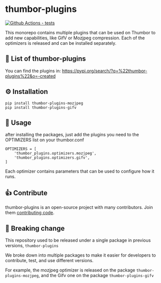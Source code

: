 # thumbor-plugins
[![Github Actions - tests](https://github.com/thumbor/thumbor-plugins/actions/workflows/test.yml/badge.svg)](https://github.com/thumbor/thumbor-plugins/actions)

This monorepo contains multiple plugins that can be used on Thumbor to add new capabilities, like GifV or Mozjpeg compression.
Each of the optimizers is released and can be installed separately.

## 📜 List of thumbor-plugins
You can find the plugins in: https://pypi.org/search/?q=%22thumbor-plugins%22&o=-created

## ⚙️ Installation
```
pip install thumbor-plugins-mozjpeg
pip install thumbor-plugins-gifv
```

## 🎯 Usage
after installing the packages,
just add the plugins you need to the OPTIMIZERS list on your thumbor.conf
```
OPTIMIZERS = [
    'thumbor_plugins.optimizers.mozjpeg',
    'thumbor_plugins.optimizers.gifv',
]
```
Each optimizer contains parameters that can be used to configure how it runs.

## 👍 Contribute

thumbor-plugins is an open-source project with many contributors. Join them
[contributing code](https://github.com/thumbor/thumbor-plugins/blob/master/CONTRIBUTING.md).


## 🚨 Breaking change
This repository used to be released under a single package in previous versions, `thumbor-plugins`

We broke down into multiple packages to make it easier for developers to contribute, test, and use different versions.

For example, the mozjpeg optimizer is released on the package `thumbor-plugins-mozjpeg`, and the Gifv one on the package `thumbor-plugins-gifv`

